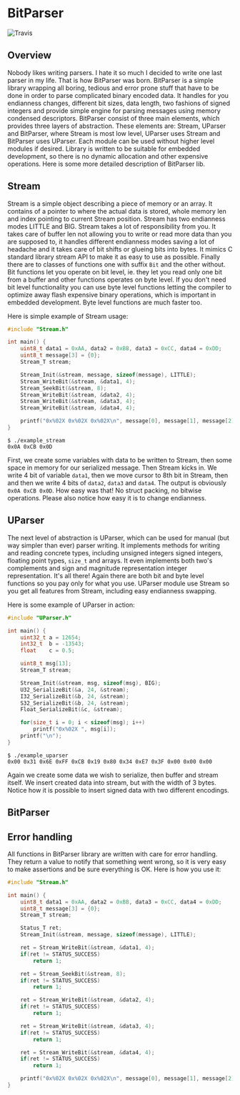 # BitParser

![Travis]( https://travis-ci.com/tomaszszewczyk/BitParser.svg?branch=master "Travis")

## Overview

Nobody likes writing parsers. I hate it so much I decided to write one last parser in my life. That is how BitParser was
born. BitParser is a simple library wrapping all boring, tedious and error prone stuff that have to be done in order
to parse complicated binary encoded data. It handles for you endianness changes, different bit sizes, data length,
two fashions of signed integers and provide simple engine for parsing messages using memory condensed descriptors.
BitParser consist of three main elements, which provides three layers of abstraction. These elements are: Stream,
UParser and BitParser, where Stream is most low level, UParser uses Stream and BitParser uses UParser. Each module can
be used without higher level modules if desired. Library is written to be suitable for embedded development, so
there is no dynamic allocation and other expensive operations. Here is some more detailed description of BitParser lib.

## Stream

Stream is a simple object describing a piece of memory or an array. It contains of a pointer to where the actual data is
stored, whole memory len and index pointing to current Stream position. Stream has two endianness modes LITTLE and BIG.
Stream takes a lot of responsibility from you. It takes care of buffer len not allowing you to write or read more data
than you are supposed to, it handles different endianness modes saving a lot of headache and it takes care of bit
shifts or glueing bits into bytes. It mimics C standard library stream API to make it as easy to use as possible.
Finally there are to classes of functions one with suffix `Bit` and the other without. Bit functions let you operate on
bit level, ie. they let you read only one bit from a buffer and other functions operates on byte level. If you don't
need bit level functionality you can use byte level functions letting the compiler to optimize away flash expensive
binary operations, which is important in embedded development. Byte level functions are much faster too.

Here is simple example of Stream usage:
```c
#include "Stream.h"

int main() {
    uint8_t data1 = 0xAA, data2 = 0xBB, data3 = 0xCC, data4 = 0xDD;
    uint8_t message[3] = {0};
    Stream_T stream;

    Stream_Init(&stream, message, sizeof(message), LITTLE);
    Stream_WriteBit(&stream, &data1, 4);
    Stream_SeekBit(&stream, 8);
    Stream_WriteBit(&stream, &data2, 4);
    Stream_WriteBit(&stream, &data3, 4);
    Stream_WriteBit(&stream, &data4, 4);

    printf("0x%02X 0x%02X 0x%02X\n", message[0], message[1], message[2]);
}
```
```
$ ./example_stream
0x0A 0xCB 0x0D
```
First, we create some variables with data to be written to Stream, then some space in memory for our serialized message.
Then Stream kicks in. We write 4 bit of variable `data1`, then we move cursor to 8th bit in Stream, then and then we
write 4 bits of `data2`, `data3` and `data4`. The output is obviously `0x0A 0xCB 0x0D`. How easy was that!
No struct packing, no bitwise operations. Please also notice how easy it is to change endianness.

## UParser

The next level of abstraction is UParser, which can be used for manual (but way simpler than ever) parser writing.
It implements methods for writing and reading concrete types, including unsigned integers
signed integers, floating point types, `size_t` and arrays. It even implements both two's complements and
sign and magnitude representation integer representation. It's all there! Again there are both bit and byte level
functions so you pay only for what you use. UParser module use Stream so you get all features from Stream, including
easy endianness swapping.

Here is some example of UParser in action:
```c
#include "UParser.h"

int main() {
    uint32_t a = 12654;
    int32_t  b = -13543;
    float    c = 0.5;

    uint8_t msg[13];
    Stream_T stream;

    Stream_Init(&stream, msg, sizeof(msg), BIG);
    U32_SerializeBit(&a, 24, &stream);
    I32_SerializeBit(&b, 24, &stream);
    S32_SerializeBit(&b, 24, &stream);
    Float_SerializeBit(&c, &stream);

    for(size_t i = 0; i < sizeof(msg); i++)
        printf("0x%02X ", msg[i]);
    printf("\n");
}
```
```
$ ./example_uparser
0x00 0x31 0x6E 0xFF 0xCB 0x19 0x80 0x34 0xE7 0x3F 0x00 0x00 0x00
```
Again we create some data we wish to serialize, then buffer and stream itself. We insert created data into stream,
but with the width of 3 bytes. Notice how it is possible to insert signed data with two different encodings.

## BitParser

## Error handling

All functions in BitParser library are written with care for error handling. They return a value to notify that
something went wrong, so it is very easy to make assertions and be sure everything is OK. Here is how you use it:
```c
#include "Stream.h"

int main() {
    uint8_t data1 = 0xAA, data2 = 0xBB, data3 = 0xCC, data4 = 0xDD;
    uint8_t message[3] = {0};
    Stream_T stream;

    Status_T ret;
    Stream_Init(&stream, message, sizeof(message), LITTLE);

    ret = Stream_WriteBit(&stream, &data1, 4);
    if(ret != STATUS_SUCCESS)
        return 1;

    ret = Stream_SeekBit(&stream, 8);
    if(ret != STATUS_SUCCESS)
        return 1;

    ret = Stream_WriteBit(&stream, &data2, 4);
    if(ret != STATUS_SUCCESS)
        return 1;

    ret = Stream_WriteBit(&stream, &data3, 4);
    if(ret != STATUS_SUCCESS)
        return 1;

    ret = Stream_WriteBit(&stream, &data4, 4);
    if(ret != STATUS_SUCCESS)
        return 1;

    printf("0x%02X 0x%02X 0x%02X\n", message[0], message[1], message[2]);
}
```